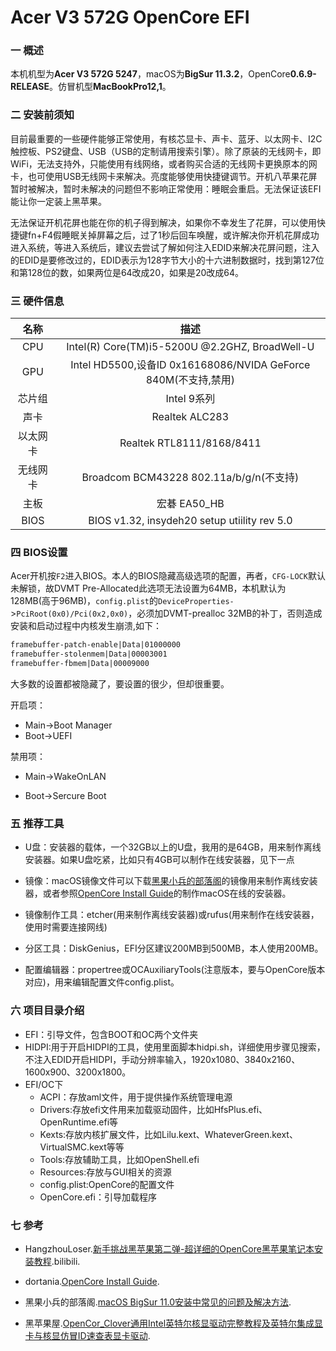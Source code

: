 # Acer V3 572G OpenCore EFI

### 一 概述

本机机型为**Acer V3 572G 5247**，macOS为**BigSur 11.3.2**，OpenCore**0.6.9-RELEASE**。仿冒机型**MacBookPro12,1**。

### 二 安装前须知

目前最重要的一些硬件能够正常使用，有核芯显卡、声卡、蓝牙、以太网卡、I2C触控板、PS2键盘、USB（USB的定制请用搜索引擎）。除了原装的无线网卡，即WiFi，无法支持外，只能使用有线网络，或者购买合适的无线网卡更换原本的网卡，也可使用USB无线网卡来解决。亮度能够使用快捷键调节。开机八苹果花屏暂时被解决，暂时未解决的问题但不影响正常使用：睡眠会重启。无法保证该EFI能让你一定装上黑苹果。

无法保证开机花屏也能在你的机子得到解决，如果你不幸发生了花屏，可以使用快捷键fn+F4假睡眠关掉屏幕之后，过了1秒后回车唤醒，或许解决你开机花屏成功进入系统，等进入系统后，建议去尝试了解如何注入EDID来解决花屏问题，注入的EDID是要修改过的，EDID表示为128字节大小的十六进制数据时，找到第127位和第128位的数，如果两位是64改成20，如果是20改成64。

### 三 硬件信息

|   名称   |                             描述                             |
| :------: | :----------------------------------------------------------: |
|   CPU    |        Intel(R) Core(TM)i5-5200U @2.2GHZ, BroadWell-U        |
|   GPU    | Intel HD5500,设备ID 0x16168086/NVIDA GeForce 840M(不支持,禁用) |
|  芯片组  |                         Intel 9系列                          |
|   声卡   |                        Realtek ALC283                        |
| 以太网卡 |                  Realtek RTL8111/8168/8411                   |
| 无线网卡 |           Broadcom BCM43228 802.11a/b/g/n(不支持)            |
|   主板   |                         宏碁 EA50_HB                         |
|   BIOS   |         BIOS v1.32, insydeh20 setup utiility rev 5.0         |

### 四 BIOS设置

Acer开机按`F2`进入BIOS。本人的BIOS隐藏高级选项的配置，再者，`CFG-LOCK`默认未解锁，故DVMT Pre-Allocated此选项无法设置为64MB，本机默认为128MB(高于96MB)，`config.plist`的`DeviceProperties-`>`PciRoot(0x0)/Pci(0x2,0x0)`，必须加DVMT-prealloc 32MB的补丁，否则造成安装和启动过程中内核发生崩溃,如下：

``` l
framebuffer-patch-enable|Data|01000000
framebuffer-stolenmem|Data|00003001
framebuffer-fbmem|Data|00009000
```

大多数的设置都被隐藏了，要设置的很少，但却很重要。

开启项：

* Main->Boot Manager
* Boot->UEFI

禁用项：

* Main->WakeOnLAN

* Boot->Sercure Boot

### 五 推荐工具

* U盘：安装器的载体，一个32GB以上的U盘，我用的是64GB，用来制作离线安装器。如果U盘吃紧，比如只有4GB可以制作在线安装器，见下一点

* 镜像：macOS镜像文件可以下载[黑果小兵的部落阁](https://blog.daliansky.net/)的镜像用来制作离线安装器，或者参照[OpenCore Install Guide](https://dortania.github.io/OpenCore-Install-Guide/installer-guide/winblows-install.html#downloading-macos)的制作macOS在线的安装器。
* 镜像制作工具：etcher(用来制作离线安装器)或rufus(用来制作在线安装器，使用时需要连接网线)
* 分区工具：DiskGenius，EFI分区建议200MB到500MB，本人使用200MB。
* 配置编辑器：propertree或OCAuxiliaryTools(注意版本，要与OpenCore版本对应)，用来编辑配置文件config.plist。

### 六 项目目录介绍

* EFI：引导文件，包含BOOT和OC两个文件夹
* HIDPI:用于开启HIDPI的工具，使用里面脚本hidpi.sh，详细使用步骤见搜索，不注入EDID开启HIDPI，手动分辨率输入，1920x1080、3840x2160、1600x900、3200x1800。
* EFI/OC下
  * ACPI：存放aml文件，用于提供操作系统管理电源
  * Drivers:存放efi文件用来加载驱动固件，比如HfsPlus.efi、OpenRuntime.efi等
  * Kexts:存放内核扩展文件，比如Lilu.kext、WhateverGreen.kext、VirtualSMC.kext等等
  * Tools:存放辅助工具，比如OpenShell.efi
  * Resources:存放与GUI相关的资源
  * config.plist:OpenCore的配置文件
  * OpenCore.efi：引导加载程序

### 七 参考

* HangzhouLoser.[新手挑战黑苹果第二弹-超详细的OpenCore黑苹果笔记本安装教程](https://www.bilibili.com/video/BV1kK4y1S74C/?spm_id_from=333.788.b_636f6d6d656e74.6).bilibili.

* dortania.[OpenCore Install Guide](https://dortania.github.io/OpenCore-Install-Guide/).
* 黑果小兵的部落阁.[macOS BigSur 11.0安装中常见的问题及解决方法](https://blog.daliansky.net/Common-problems-and-solutions-in-macOS-BigSur-11.0-installation.html).
* 黑苹果屋.[OpenCor_Clover通用Intel英特尔核显驱动完整教程及英特尔集成显卡与核显仿冒ID速查表显卡驱动](http://imacos.top/2020/09/03/2216/).

